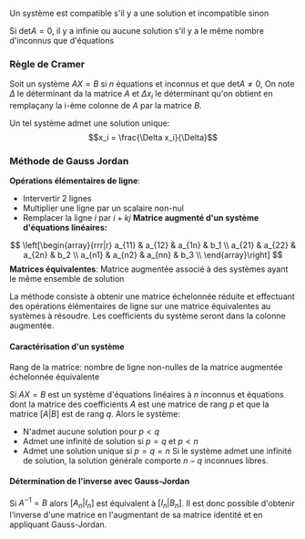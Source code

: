 Un système est compatible s'il y a une solution et incompatible sinon

Si $\mathrm{det}A = 0$, il y a infinie ou aucune solution s'il y a le même nombre d'inconnus que d'équations

### Règle de Cramer
Soit un système $AX=B$ si $n$ équations et inconnus et que $\mathrm{det}A \neq 0$, On note $\Delta$ le déterminant da la matrice $A$ et $\Delta x_i$ le déterminant qu'on obtient en remplaçany la i-ème colonne de $A$ par la matrice $B$.

Un tel système admet une solution unique: $$x_i = \frac{\Delta x_i}{\Delta}$$
### Méthode de Gauss Jordan
**Opérations élémentaires de ligne**:
- Intervertir 2 lignes
- Multiplier une ligne par un scalaire non-nul
- Remplacer la ligne $i$ par $i+kj$
**Matrice augmenté d'un système d'équations linéaires:**

$$
  \left[\begin{array}{rrr|r}
    a_{11} & a_{12} & a_{1n} & b_1 \\ 
	a_{21} & a_{22} & a_{2n} & b_2 \\ 
	a_{n1} & a_{n2} & a_{nn} & b_3 \\ 
  \end{array}\right]
$$
**Matrices équivalentes**: Matrice augmentée associé à des systèmes ayant le même ensemble de solution

La méthode consiste à obtenir une matrice échelonnée réduite et effectuant des opérations élémentaires de ligne sur une matrice équivalentes au systèmes à résoudre. Les coefficients du système seront dans la colonne augmentée. 

#### Caractérisation d'un système
Rang de la matrice: nombre de ligne non-nulles de la matrice augmentée échelonnée équivalente

Si $AX=B$ est un système d'équations linéaires à $n$ inconnus et équations dont la matrice des coefficients $A$ est une matrice de rang $p$ et que la matrice $[A|B]$ est de rang $q$. Alors le système:
- N'admet aucune solution pour $p<q$
- Admet une infinité de solution si $p=q$ et $p<n$
- Admet une solution unique si $p=q=n$
Si le système admet une infinité de solution, la solution générale comporte $n-q$ inconnues libres.

#### Détermination de l'inverse avec Gauss-Jordan
Si $A^{-1} = B$ alors $[A_n|I_n]$ est équivalent à $[I_n|B_n]$. Il est donc possible d'obtenir l'inverse d'une matrice en l'augmentant de sa matrice identité et en appliquant Gauss-Jordan.
